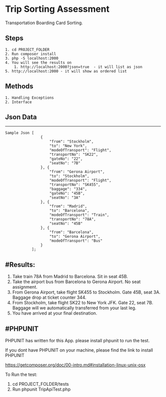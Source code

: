 # Trip Sorting Assessment
Transportation Boarding Card Sorting.

## Steps
	1. cd PROJECT_FOLDER 
	2. Run composer install
	3. php -S localhost:2000
	4. You will see the results on 
		1. http://localhost:2000?json=true  - it will list as json
	5. http://localhost:2000 - it will show as ordered list

## Methods
	1. Handling Exceptions
	2. Interface

## Json Data 
-----------

	Sample Json [
					{
						"from": "Stockholm",
						"to": "New York",
						"modeOfTransport": "Flight",
						"transportNo": "SK22",
						"gateNo": "22",
						"seatNo": "7B"
					}, {
						"from": "Gerona Airport",
						"to": "Stockholm",
						"modeOfTransport": "Flight",
						"transportNo": "SK455",
						"baggage": "334",
						"gateNo": "45B",
						"seatNo": "3A"
					}, {
						"from": "Madrid",
						"to": "Barcelona",
						"modeOfTransport": "Train",
						"transportNo": "78A",
						"seatNo": "45B"
					}, {
						"from": "Barcelona",
						"to": "Gerona Airport",
						"modeOfTransport": "Bus"
					}
				];

#Results:
--------

1) Take train 78A from Madrid to Barcelona. Sit in seat 45B.
2) Take the airport bus from Barcelona to Gerona Airport. No seat assignment.
3) From Gerona Airport, take flight SK455 to Stockholm. Gate 45B, seat 3A. Baggage drop at ticket counter 344.
4) From Stockholm, take flight SK22 to New York JFK. Gate 22, seat 7B. Baggage will we automatically transferred from your last leg.
5) You have arrived at your final destination.


#PHPUNIT
---------

PHPUNIT has written for this App. please install phpunit to run the test.

If you dont have PHPUNIT on your machine, please find the link to install PHPUNIT

https://getcomposer.org/doc/00-intro.md#installation-linux-unix-osx

To Run the test:

1) cd PROJECT_FOLDER/tests
2) Run phpunit TripApiTest.php




